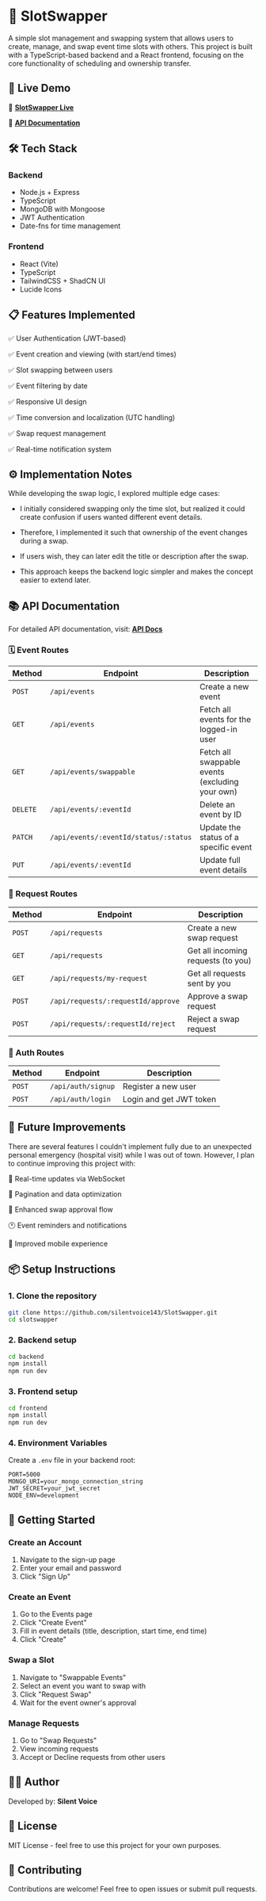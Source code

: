 # 🧭 SlotSwapper

A simple slot management and swapping system that allows users to create, manage, and swap event time slots with others.
This project is built with a TypeScript-based backend and a React frontend, focusing on the core functionality of scheduling and ownership transfer.

## 🚀 Live Demo

🔗 **[SlotSwapper Live](https://slotswapper-pvr4.onrender.com)**

📖 **[API Documentation](https://slotswapper-pvr4.onrender.com/api-docs)**

## 🛠️ Tech Stack

### Backend

- Node.js + Express
- TypeScript
- MongoDB with Mongoose
- JWT Authentication
- Date-fns for time management

### Frontend

- React (Vite)
- TypeScript
- TailwindCSS + ShadCN UI
- Lucide Icons

## 📋 Features Implemented

✅ User Authentication (JWT-based)

✅ Event creation and viewing (with start/end times)

✅ Slot swapping between users

✅ Event filtering by date

✅ Responsive UI design

✅ Time conversion and localization (UTC handling)

✅ Swap request management

✅ Real-time notification system

## ⚙️ Implementation Notes

While developing the swap logic, I explored multiple edge cases:

- I initially considered swapping only the time slot, but realized it could create confusion if users wanted different event details.

- Therefore, I implemented it such that ownership of the event changes during a swap.

- If users wish, they can later edit the title or description after the swap.

- This approach keeps the backend logic simpler and makes the concept easier to extend later.

## 📚 API Documentation

For detailed API documentation, visit: **[API Docs](https://slotswapper-backend-ol2r.onrender.com/api-docs)**

### 🗓️ Event Routes

| Method   | Endpoint                              | Description                                     |
| -------- | ------------------------------------- | ----------------------------------------------- |
| `POST`   | `/api/events`                         | Create a new event                              |
| `GET`    | `/api/events`                         | Fetch all events for the logged-in user         |
| `GET`    | `/api/events/swappable`               | Fetch all swappable events (excluding your own) |
| `DELETE` | `/api/events/:eventId`                | Delete an event by ID                           |
| `PATCH`  | `/api/events/:eventId/status/:status` | Update the status of a specific event           |
| `PUT`    | `/api/events/:eventId`                | Update full event details                       |

### 🔁 Request Routes

| Method | Endpoint                           | Description                        |
| ------ | ---------------------------------- | ---------------------------------- |
| `POST` | `/api/requests`                    | Create a new swap request          |
| `GET`  | `/api/requests`                    | Get all incoming requests (to you) |
| `GET`  | `/api/requests/my-request`         | Get all requests sent by you       |
| `POST` | `/api/requests/:requestId/approve` | Approve a swap request             |
| `POST` | `/api/requests/:requestId/reject`  | Reject a swap request              |

### 🔐 Auth Routes

| Method | Endpoint           | Description             |
| ------ | ------------------ | ----------------------- |
| `POST` | `/api/auth/signup` | Register a new user     |
| `POST` | `/api/auth/login`  | Login and get JWT token |

## 🧩 Future Improvements

There are several features I couldn't implement fully due to an unexpected personal emergency (hospital visit) while I was out of town.
However, I plan to continue improving this project with:

🔁 Real-time updates via WebSocket

📄 Pagination and data optimization

🧠 Enhanced swap approval flow

🕐 Event reminders and notifications

📱 Improved mobile experience

## 📦 Setup Instructions

### 1. Clone the repository

```bash
git clone https://github.com/silentvoice143/SlotSwapper.git
cd slotswapper
```

### 2. Backend setup

```bash
cd backend
npm install
npm run dev
```

### 3. Frontend setup

```bash
cd frontend
npm install
npm run dev
```

### 4. Environment Variables

Create a `.env` file in your backend root:

```
PORT=5000
MONGO_URI=your_mongo_connection_string
JWT_SECRET=your_jwt_secret
NODE_ENV=development
```

## 🚀 Getting Started

### Create an Account

1. Navigate to the sign-up page
2. Enter your email and password
3. Click "Sign Up"

### Create an Event

1. Go to the Events page
2. Click "Create Event"
3. Fill in event details (title, description, start time, end time)
4. Click "Create"

### Swap a Slot

1. Navigate to "Swappable Events"
2. Select an event you want to swap with
3. Click "Request Swap"
4. Wait for the event owner's approval

### Manage Requests

1. Go to "Swap Requests"
2. View incoming requests
3. Accept or Decline requests from other users

## 🧑‍💻 Author

Developed by: **Silent Voice**

## 📝 License

MIT License - feel free to use this project for your own purposes.

## 🤝 Contributing

Contributions are welcome! Feel free to open issues or submit pull requests.
